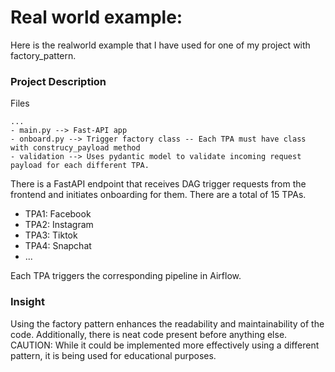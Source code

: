 # Real world example:

Here is the realworld example that I have used for one of my project with factory_pattern. 

### Project Description

Files
```
...
- main.py --> Fast-API app
- onboard.py --> Trigger factory class -- Each TPA must have class with construcy_payload method
- validation --> Uses pydantic model to validate incoming request payload for each different TPA.
```

There is a FastAPI endpoint that receives DAG trigger requests from the frontend and initiates onboarding for them. There are a total of 15 TPAs.

* TPA1: Facebook
* TPA2: Instagram
* TPA3: Tiktok
* TPA4: Snapchat
* ...

Each TPA triggers the corresponding pipeline in Airflow.




### Insight

Using the factory pattern enhances the readability and maintainability of the code. Additionally, there is neat code present before anything else. CAUTION: While it could be implemented more effectively using a different pattern, it is being used for educational purposes.